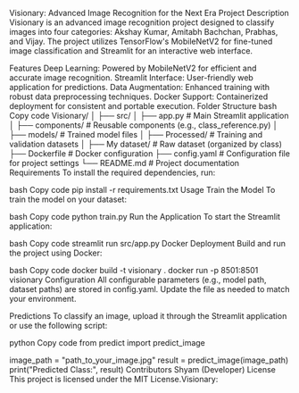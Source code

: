 Visionary: Advanced Image Recognition for the Next Era
Project Description
Visionary is an advanced image recognition project designed to classify images into four categories: Akshay Kumar, Amitabh Bachchan, Prabhas, and Vijay. The project utilizes TensorFlow's MobileNetV2 for fine-tuned image classification and Streamlit for an interactive web interface.

Features
Deep Learning: Powered by MobileNetV2 for efficient and accurate image recognition.
Streamlit Interface: User-friendly web application for predictions.
Data Augmentation: Enhanced training with robust data preprocessing techniques.
Docker Support: Containerized deployment for consistent and portable execution.
Folder Structure
bash
Copy code
Visionary/
│
├── src/
│   ├── app.py          # Main Streamlit application
│   ├── components/     # Reusable components (e.g., class_reference.py)
│   ├── models/         # Trained model files
│   ├── Processed/      # Training and validation datasets
│
├── My dataset/         # Raw dataset (organized by class)
├── Dockerfile          # Docker configuration
├── config.yaml         # Configuration file for project settings
└── README.md           # Project documentation
Requirements
To install the required dependencies, run:

bash
Copy code
pip install -r requirements.txt
Usage
Train the Model
To train the model on your dataset:

bash
Copy code
python train.py
Run the Application
To start the Streamlit application:

bash
Copy code
streamlit run src/app.py
Docker Deployment
Build and run the project using Docker:

bash
Copy code
docker build -t visionary .
docker run -p 8501:8501 visionary
Configuration
All configurable parameters (e.g., model path, dataset paths) are stored in config.yaml. Update the file as needed to match your environment.

Predictions
To classify an image, upload it through the Streamlit application or use the following script:

python
Copy code
from predict import predict_image

image_path = "path_to_your_image.jpg"
result = predict_image(image_path)
print("Predicted Class:", result)
Contributors
Shyam (Developer)
License
This project is licensed under the MIT License.Visionary:
